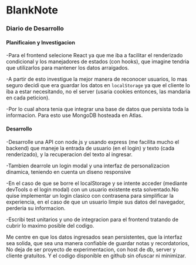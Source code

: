 # BlankNote
### Diario de Desarrollo

#### Planificaion y Investigacion

-Para el frontend selecione React ya que me iba a facilitar el renderizado condicional y los manejadores de estados (con hooks), que imagine tendria que utilizarlos para mantener
los datos arraigados.

-A partir de esto investigue la mejor manera de reconocer usuarios, lo mas seguro decidi que era guardar los datos en `localStorage` ya que el cliente lo iba a estar necesitando, no el server (usaria cookies entonces, las mandaria en cada peticion).

-Por lo cual ahora tenia que integrar una base de datos que persista toda la informacion. Para esto use MongoDB hosteada en Atlas.

#### Desarrollo

-Desarrolle una API con node.js y usando express (me facilita mucho el backend) que maneje la entrada de usuario (en el login) y texto (cada renderizado), y la recuperacion del texto al ingresar.

-Tambien dearrole un login modal y una interfaz de personalizacion dinamica, teniendo en cuenta un diseno responsive


-En el caso de que se borre el localStorage y se intente acceder (mediante devTools o el login modal) con un usuario existente esta solventado.No quise implementar un login clasico con contrasena para simplificar la experiencia, en el caso de que un usuario limpie sus datos del navegador, perderia su informacion.

-Escribi test unitarios y uno de integracion para el frontend tratando de cubrir lo maximo posible del codigo.


Me centre en que los datos ingresados sean persistentes, que la interfaz sea solida, que sea una manera confiable de guardar notas y recordatorios,
No deja de ser proyecto de experimentacion, con host de db, server y cliente gratuitos. Y el codigo disponible en github sin ofuscar ni minimizar.
